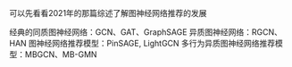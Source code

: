 可以先看看2021年的那篇综述了解图神经网络推荐的发展

经典的同质图神经网络：GCN、GAT、GraphSAGE
异质图神经网络：RGCN、HAN
图神经网络推荐模型：PinSAGE,  LightGCN
多行为异质图神经网络推荐模型：MBGCN、MB-GMN
